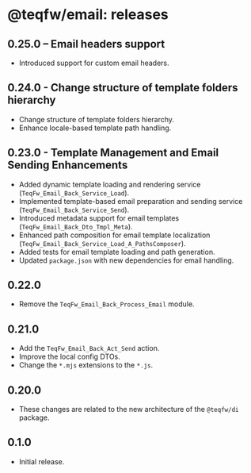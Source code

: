 # @teqfw/email: releases

## 0.25.0 – Email headers support

- Introduced support for custom email headers.

## 0.24.0 - Change structure of template  folders hierarchy

- Change structure of template folders hierarchy.
- Enhance locale-based template path handling.

## 0.23.0 - Template Management and Email Sending Enhancements

* Added dynamic template loading and rendering service (`TeqFw_Email_Back_Service_Load`).
* Implemented template-based email preparation and sending service (`TeqFw_Email_Back_Service_Send`).
* Introduced metadata support for email templates (`TeqFw_Email_Back_Dto_Tmpl_Meta`).
* Enhanced path composition for email template localization (`TeqFw_Email_Back_Service_Load_A_PathsComposer`).
* Added tests for email template loading and path generation.
* Updated `package.json` with new dependencies for email handling.

## 0.22.0

* Remove the `TeqFw_Email_Back_Process_Email` module.

## 0.21.0

* Add the `TeqFw_Email_Back_Act_Send` action.
* Improve the local config DTOs.
* Change the `*.mjs` extensions to the `*.js`.

## 0.20.0

* These changes are related to the new architecture of the `@teqfw/di` package.

## 0.1.0

* Initial release.